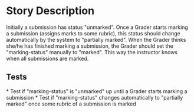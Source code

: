 Story Description
=================

Initially a submission has status "unmarked". Once a Grader starts marking a submission (assigns marks to some rubric), this status should change automatically by the system to "partially marked". When the Grader thinks she/he has finished marking a submission, the Grader should set the "marking-status" manually to "marked". This way the instructor knows when all submissions are marked.

Tests
-----

\* Test if "marking-status" is "unmarked" up until a Grader starts marking a submission \* Test if "marking-status" changes automatically to "partially marked" once some rubric of a submission is marked